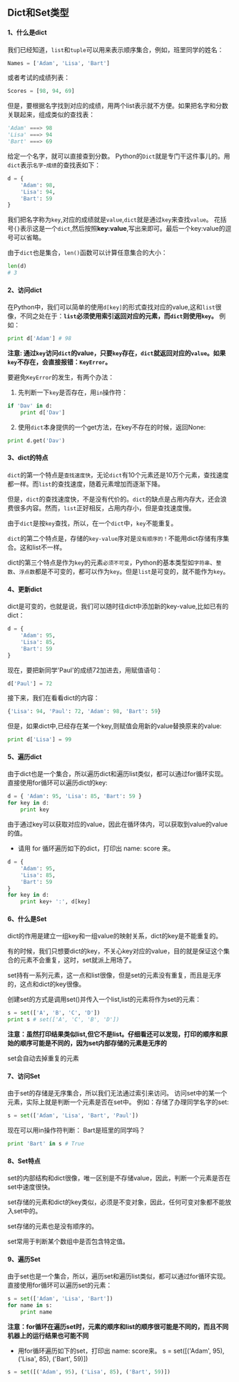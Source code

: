 ## Dict和Set类型

#### 1、什么是dict

我们已经知道，`list`和`tuple`可以用来表示顺序集合，例如，班里同学的姓名：
```Python {.line-numbers}
Names = ['Adam', 'Lisa', 'Bart']
```
或者考试的成绩列表：
```Python {.line-numbers}
Scores = [98, 94, 69]
```
但是，要根据名字找到对应的成绩，用两个list表示就不方便。如果把名字和分数关联起来，组成类似的查找表：
```Python {.line-numbers}
'Adam' ===> 98
'Lisa' ===> 94
'Bart' ===> 69
```
给定一个名字，就可以直接查到分数。
Python的`Dict`就是专门干这件事儿的。用`dict`表示`名字`-`成绩`的查找表如下：
```Python {.line-numbers}
d = {
    'Adam': 98,
    'Lisa': 94,
    'Bart': 59
}
```
我们把名字称为`key`,对应的成绩就是`value`,`dict`就是通过`key`来查找`value`。
花括号`{}`表示这是一个`dict`,然后按照**key:value**,写出来即可。最后一个key:value的逗号可以省略。

由于`dict`也是集合，`len()`函数可以计算任意集合的大小：
```Python {.line-numbers}
len(d)
# 3
```
#### 2、访问dict

在Python中，我们可以简单的使用`d[key]`的形式查找对应的value,这和`list`很像，不同之处在于：**`list`必须使用索引返回对应的元素，而`dict`则使用`key`。**
例如：
```Python {.line-numbers}
print d['Adam'] # 98 
```
**注意: 通过`key`访问`dict`的value，只要`key`存在，`dict`就返回对应的`value`。如果`key`不存在，会直接报错：`KeyError`。**

要避免`KeyError`的发生，有两个办法：

1. 先判断一下`key`是否存在，用`in`操作符：
```Python {.line-numbers}
if 'Dav' in d:
    print d['Dav']
```
2. 使用`dict`本身提供的一个get方法，在key不存在的时候，返回None:
```Python {.line-numbers}
print d.get('Dav')
```

#### 3、dict的特点

`dict`的第一个特点是`查找速度快`，无论`dict`有10个元素还是10万个元素，查找速度都一样。而`list`的查找速度，随着元素增加而逐渐下降。

但是，`dict`的查找速度快，不是没有代价的。`dict`的缺点是占用内存大，还会浪费很多内容。然而，`list`正好相反，占用内存小，但是查找速度慢。

由于`dict`是按`key`查找，所以，在一个`dict`中，`key`不能重复。

`dict`的第二个特点是，存储的`key-value`序对是`没有顺序的！`不能用dict存储有序集合。这和list不一样。

dict的第三个特点是作为`key`的元素`必须不可变`，Python的基本类型如`字符串`、`整数`、`浮点数`都是不可变的，都可以作为`key`。但是`list`是可变的，就不能作为`key`。

#### 4、更新dict

dict是可变的，也就是说，我们可以随时往dict中添加新的key-value,比如已有的dict：
```Python {.line-numbers}
d = {
    'Adam': 95,
    'Lisa': 85,
    'Bart': 59
}
```
现在，要把新同学'Paul'的成绩72加进去，用赋值语句：
```Python {.line-numbers}
d['Paul'] = 72
```
接下来，我们在看看dict的内容：
```Python {.line-numbers}
{'Lisa': 94, 'Paul': 72, 'Adam': 98, 'Bart': 59}
```
但是，如果dict中,已经存在某一个key,则赋值会用新的value替换原来的value:
```Python {.line-numbers}
print d['Lisa'] = 99
```

#### 5、遍历dict

由于dict也是一个集合，所以遍历dict和遍历list类似，都可以通过for循环实现。
直接使用for循环可以遍历dict的key:
```Python {.line-numbers}
d = { 'Adam': 95, 'Lisa': 85, 'Bart': 59 }
for key in d:
    print key
```
由于通过key可以获取对应的value，因此在循环体内，可以获取到value的value的值。
* 请用 for 循环遍历如下的dict，打印出 name: score 来。
```Python {.line-numbers}
d = {
    'Adam': 95,
    'Lisa': 85,
    'Bart': 59
}
for key in d:
    print key+ ':', d[key]
```

#### 6、什么是Set

dict的作用是建立一组key和一组value的映射关系，dict的key是不能重复的。

有的时候，我们只想要dict的key，不关心key对应的value，目的就是保证这个集合的元素不会重复，这时，set就派上用场了。

set持有一系列元素，这一点和list很像，但是set的元素没有重复，而且是无序的，这点和dict的key很像。

创建set的方式是调用set()并传入一个list,list的元素将作为set的元素：
```Python {.line-numbers}
s = set(['A', 'B', 'C', 'D'])
print s # set(['A', 'C', 'B', 'D'])
```
**注意：虽然打印结果类似list,但它不是list。仔细看还可以发现，打印的顺序和原始的顺序可能是不同的，因为set内部存储的元素是无序的**

set会自动去掉重复的元素

#### 7、访问Set

由于set的存储是无序集合，所以我们无法通过索引来访问。
访问set中的某一个元素，实际上就是判断一个元素是否在set中。
例如：存储了办理同学名字的set:
```Python {.line-numbers}
s = set(['Adam', 'Lisa', 'Bart', 'Paul'])
```
现在可以用in操作符判断：
Bart是班里的同学吗？
``` Python {.line-numbers}
print 'Bart' in s # True
```

#### 8、Set特点

set的内部结构和dict很像，唯一区别是不存储value，因此，判断一个元素是否在set中速度很快。

set存储的元素和dict的key类似，必须是不变对象，因此，任何可变对象都不能放入set中的。

set存储的元素也是没有顺序的。

set常用于判断某个数组中是否包含特定值。

#### 9、遍历Set

由于set也是一个集合，所以，遍历set和遍历list类似，都可以通过for循环实现。
直接使用for循环可以遍历set的元素：
```Python {.line-numbers}
s = set(['Adam', 'Lisa', 'Bart'])
for name in s:
    print name
```
**注意：for循环在遍历set时，元素的顺序和list的顺序很可能是不同的，而且不同机器上的运行结果也可能不同**

* 用for循环遍历如下的set，打印出 name: score来。
    s = set([('Adam', 95), ('Lisa', 85), ('Bart', 59)])
```Python {.line-numbers}
s = set([('Adam', 95), ('Lisa', 85), ('Bart', 59)])
```